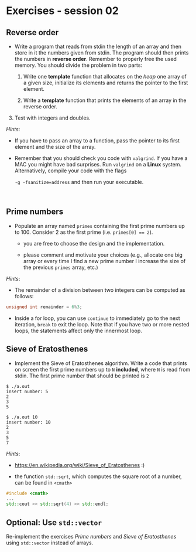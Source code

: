 # Exercises - session 02

## Reverse order

- Write a program that reads from stdin the length of an array and
  then store in it the numbers given from stdin. The program should
  then prints the numbers in **reverse order**. Remember to properly
  free the used memory. You should divide the problem in two parts:

  1. Write one **template** function that allocates on the *heap* one
    array of a given size, initialize its elements and returns the
    pointer to the first element.

  2. Write a **template** function that prints the elements of an
    array in the reverse order.

3. Test with integers and doubles.
  ​

*Hints*: 

- If you have to pass an array to a function, pass the pointer to its first element and the size of the array.


- Remember that you should check you code with `valgrind`. If you  have a MAC you might have bad surprises. Run `valgrind` on a **Linux**  system. Alternatively, compile your code with the flags  

  `-g -fsanitize=address`  and then run your executable.

  ​

## Prime numbers

- Populate an array named `primes` containing the first prime numbers
  up to 100. Consider 2 as the first prime (i.e. `primes[0] == 2`).
  
  - you are free to choose the design and the implementation.

  - please comment and motivate your choices (e.g., allocate one big
    array or every time I find a new prime number I increase the size of
    the previous `primes` array, etc.)

*Hints*:

- The remainder of a division between two integers can be computed as
  follows:
```c++
unsigned int remainder = 6%3;
```
- Inside a for loop, you can use `continue` to immediately go to the
  next iteration, `break` to exit the loop. Note that if you have two
  or more nested loops, the statements affect only the innermost loop.



## Sieve of Eratosthenes

- Implement the Sieve of Eratosthenes algorithm. Write a code that
  prints on screen the first prime numbers up to `N` **included**, where `N`
  is read from stdin. The first prime number that should be printed is `2`

```shell
$ ./a.out 
insert number: 5
2
3
5

$ ./a.out 10
insert number: 10
2
3
5
7
```

*Hints*:
- https://en.wikipedia.org/wiki/Sieve_of_Eratosthenes :)

- the function `std::sqrt`, which computes the square root of a number, can
  be found in `<cmath>`
```c++
#include <cmath>
...
std::cout << std::sqrt(4) << std::endl;
```

## **Optional**: Use `std::vector`
Re-implement the exercises *Prime numbers* and *Sieve of Eratosthenes* using `std::vector` instead of arrays.
